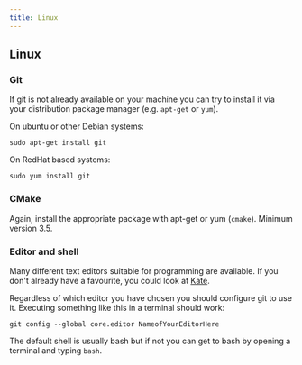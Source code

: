 ```yaml
---
title: Linux
---
```


## Linux

### Git

If git is not already available on your machine
you can try to install it via your distribution package manager (e.g. `apt-get` or `yum`).

On ubuntu or other Debian systems:

    sudo apt-get install git

On RedHat based systems:

    sudo yum install git

### CMake

Again, install the appropriate package with apt-get or yum (`cmake`). Minimum version 3.5.

### Editor and shell

Many different text editors suitable for programming are available.
If you don't already have a favourite, you could look at [Kate](http://kate-editor.org/).

Regardless of which editor you have chosen you should configure git to use it. Executing something like this in a terminal should work:

```
git config --global core.editor NameofYourEditorHere
```

The default shell is usually bash but if not you can get to bash by opening a terminal and typing `bash`.
